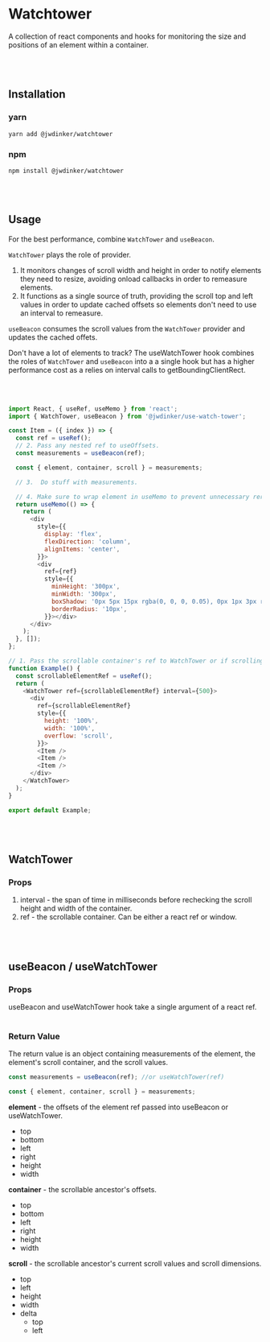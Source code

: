 # Watchtower

A collection of react components and hooks for monitoring the size and positions of an element within a container.

<br/>
<br/>

## Installation

### yarn

`yarn add @jwdinker/watchtower`

### npm

`npm install @jwdinker/watchtower`

<br/>
<br/>

## Usage

For the best performance, combine `WatchTower` and `useBeacon`.

`WatchTower` plays the role of provider.

1. It monitors changes of scroll width and height in order to notify elements they need to resize, avoiding onload callbacks
   in order to remeasure elements.
2. It functions as a single source of truth, providing the scroll top and left values in order to update cached offsets so elements
   don't need to use an interval to remeasure.

`useBeacon` consumes the scroll values from the `WatchTower` provider and updates the cached offets.

Don't have a lot of elements to track? The useWatchTower hook combines the roles of `WatchTower` and `useBeacon`
into a a single hook but has a higher performance cost as a relies on interval calls to getBoundingClientRect.

<br/>
<br/>

```javascript
import React, { useRef, useMemo } from 'react';
import { WatchTower, useBeacon } from '@jwdinker/use-watch-tower';

const Item = ({ index }) => {
  const ref = useRef();
  // 2. Pass any nested ref to useOffsets.
  const measurements = useBeacon(ref);

  const { element, container, scroll } = measurements;

  // 3.  Do stuff with measurements.

  // 4. Make sure to wrap element in useMemo to prevent unnecessary rerenders.
  return useMemo(() => {
    return (
      <div
        style={{
          display: 'flex',
          flexDirection: 'column',
          alignItems: 'center',
        }}>
        <div
          ref={ref}
          style={{
            minHeight: '300px',
            minWidth: '300px',
            boxShadow: '0px 5px 15px rgba(0, 0, 0, 0.05), 0px 1px 3px rgba(0, 0, 0, 0.1)',
            borderRadius: '10px',
          }}></div>
      </div>
    );
  }, []);
};

// 1. Pass the scrollable container's ref to WatchTower or if scrolling the window pass in window.
function Example() {
  const scrollableElementRef = useRef();
  return (
    <WatchTower ref={scrollableElementRef} interval={500}>
      <div
        ref={scrollableElementRef}
        style={{
          height: '100%',
          width: '100%',
          overflow: 'scroll',
        }}>
        <Item />
        <Item />
        <Item />
      </div>
    </WatchTower>
  );
}

export default Example;
```

<br/>
<br/>

## WatchTower

### Props

1. interval - the span of time in milliseconds before rechecking the scroll height and width of the container.
2. ref - the scrollable container. Can be either a react ref or window.

<br/>
<br/>

## useBeacon / useWatchTower

### Props

useBeacon and useWatchTower hook take a single argument of a react ref.
<br/>
<br/>

### Return Value

The return value is an object containing measurements of the element, the element's scroll container, and the scroll values.

```javascript
const measurements = useBeacon(ref); //or useWatchTower(ref)

const { element, container, scroll } = measurements;
```

**element** - the offsets of the element ref passed into useBeacon or useWatchTower.

- top
- bottom
- left
- right
- height
- width

**container** - the scrollable ancestor's offsets.

- top
- bottom
- left
- right
- height
- width

**scroll** - the scrollable ancestor's current scroll values and scroll dimensions.

- top
- left
- height
- width
- delta
  - top
  - left
